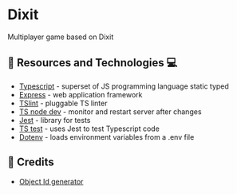 # Dixit

Multiplayer game based on Dixit

## :book: Resources and Technologies :computer:

- [Typescript](https://www.typescriptlang.org/) - superset of JS programming language static typed
- [Express](http://expressjs.com/) - web application framework
- [TSlint](https://www.npmjs.com/package/tslint) - pluggable TS linter
- [TS node dev](https://www.npmjs.com/package/ts-node-dev) - monitor and restart server after changes
- [Jest](https://jestjs.io/) - library for tests
- [TS test](https://www.npmjs.com/package/ts-jest) - uses Jest to test Typescript code
- [Dotenv](https://www.npmjs.com/package/dotenv) - loads environment variables from a .env file
  <!-- - [MongoDB](https://www.mongodb.com/) - NoSQL database -->
  <!-- - [Mongoose](https://mongoosejs.com/) - object data modeling (ODM) library for MongoDB and Node.js -->
  <!-- - [Async](https://caolan.github.io/async/v3/) - library to perform asynchronous operations -->
  <!-- - [Express validator](https://express-validator.github.io/docs/) - middleware to validate data -->
  <!-- - [Bcryptjs](https://www.npmjs.com/package/bcryptjs) - library to perform cryptography -->
  <!-- - [JWT. IO](https://jwt.io/) - JSON Web Tokens to allow, decode, verify and generate JWT -->
  <!-- - [Moment.js](https://momentjs.com/) - parsing, validating, manipulating and displaying dates and times -->
  <!-- - [Socket.IO](https://socket.io/) - real time engine using web sockers -->
  <!-- - [Cors](https://www.npmjs.com/package/cors) - provides a middleware that can be used to enable Cross-origin resource sharing -->

## :cookie: Credits

- [Object Id generator](https://gist.github.com/solenoid/1372386)
